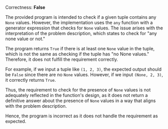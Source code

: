 Correctness: **False**

The provided program is intended to check if a given tuple contains any `None` values. However, the implementation uses the `any` function with a generator expression that checks for `None` values. The issue arises with the interpretation of the problem description, which states to check for "any none value or not." 

The program returns `True` if there is at least one `None` value in the tuple, which is not the same as checking if the tuple has "no None values." Therefore, it does not fulfill the requirement correctly. 

For example, if we input a tuple like `(1, 2, 3)`, the expected output should be `False` since there are no `None` values. However, if we input `(None, 2, 3)`, it correctly returns `True`. 

Thus, the requirement to check for the presence of `None` values is not adequately reflected in the function's design, as it does not return a definitive answer about the presence of `None` values in a way that aligns with the problem description. 

Hence, the program is incorrect as it does not handle the requirement as expected.